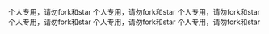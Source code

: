 个人专用，请勿fork和star
个人专用，请勿fork和star
个人专用，请勿fork和star
个人专用，请勿fork和star
个人专用，请勿fork和star
个人专用，请勿fork和star
